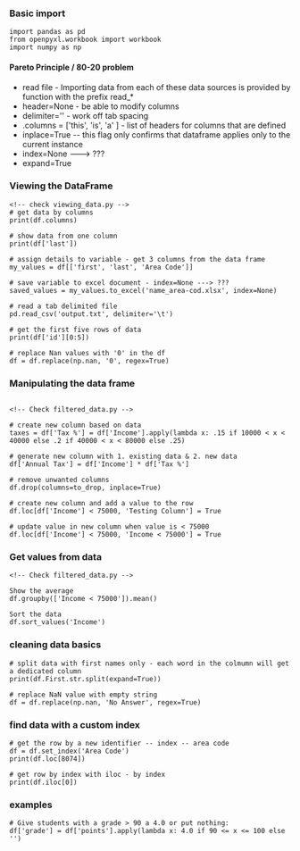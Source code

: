 ### Basic import 
```
import pandas as pd
from openpyxl.workbook import workbook
import numpy as np
```

#### Pareto Principle / 80-20 problem

- read file -  Importing data from each of these data sources is provided by function with the prefix read_*
- header=None - be able to modify columns
- delimiter='\' - work off tab spacing
- .columns = ['this', 'is', 'a' ] - list of headers for columns that are defined
- inplace=True -- this flag only confirms that dataframe applies only to the current instance
- index=None ---> ???
- expand=True

### Viewing the DataFrame
```
<!-- check viewing_data.py -->
# get data by columns
print(df.columns)

# show data from one column
print(df['last'])

# assign details to variable - get 3 columns from the data frame
my_values = df[['first', 'last', 'Area Code']]

# save variable to excel document - index=None ---> ???
saved_values = my_values.to_excel('name_area-cod.xlsx', index=None)

# read a tab delimited file
pd.read_csv('output.txt', delimiter='\t')

# get the first five rows of data
print(df['id'][0:5])

# replace Nan values with '0' in the df
df = df.replace(np.nan, '0', regex=True)

```

### Manipulating the data frame
```

<!-- Check filtered_data.py -->

# create new column based on data
taxes = df['Tax %'] = df['Income'].apply(lambda x: .15 if 10000 < x < 40000 else .2 if 40000 < x < 80000 else .25)

# generate new column with 1. existing data & 2. new data
df['Annual Tax'] = df['Income'] * df['Tax %']

# remove unwanted columns
df.drop(columns=to_drop, inplace=True)

# create new column and add a value to the row
df.loc[df['Income'] < 75000, 'Testing Column'] = True

# update value in new column when value is < 75000
df.loc[df['Income'] < 75000, 'Income < 75000'] = True
```

### Get values from data
```
<!-- Check filtered_data.py -->

Show the average
df.groupby(['Income < 75000']).mean()

Sort the data
df.sort_values('Income')
```

### cleaning data basics

```
# split data with first names only - each word in the colmumn will get a dedicated column
print(df.First.str.split(expand=True))

# replace NaN value with empty string
df = df.replace(np.nan, 'No Answer', regex=True)
```

### find data with a custom index
```
# get the row by a new identifier -- index -- area code
df = df.set_index('Area Code')
print(df.loc[8074])

# get row by index with iloc - by index
print(df.iloc[0])
```

### examples
```
# Give students with a grade > 90 a 4.0 or put nothing:
df['grade'] = df['points'].apply(lambda x: 4.0 if 90 <= x <= 100 else '')


```